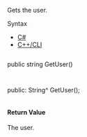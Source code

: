 Gets the user.

Syntax

* [C#](#i-syntax-CS)
* [C++/CLI](#i-syntax-CPP2005)

```
```
public string GetUser()
```
```

```
```
public:
String^ GetUser();
```
```

#### Return Value

The user.

